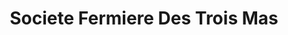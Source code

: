 ---
title: "Societe Fermiere Des Trois Mas"
url: /saint-andiol/societe-fermiere-des-trois-mas/
shop: Landwirtschaftlich
---